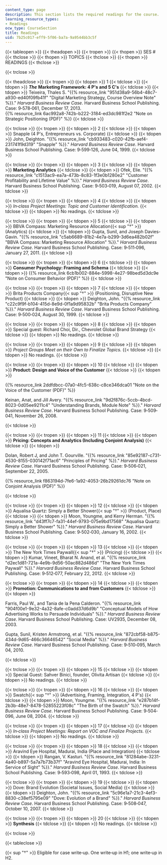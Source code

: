 ```yaml
---
content_type: page
description: This section lists the required readings for the course.
learning_resource_types:
- Readings
ocw_type: CourseSection
title: Readings
uid: 7b25c017-eff9-5f06-ba7a-9a9544bb3c5f
---
```


{{< tableopen >}}
{{< theadopen >}}
{{< tropen >}}
{{< thopen >}}
SES #
{{< thclose >}}
{{< thopen >}}
TOPICS
{{< thclose >}}
{{< thopen >}}
READINGS
{{< thclose >}}

{{< trclose >}}

{{< theadclose >}}
{{< tropen >}}
{{< tdopen >}}
1
{{< tdclose >}}
{{< tdopen >}}
_**The**_ **Marketing Framework: 4 P's and 5 C's**
{{< tdclose >}}
{{< tdopen >}}
Teixeira, Thales S. "{{% resource_link "951d38a9-56b4-48c7-a930-ed40f09fb41f" "Digital Marketing Strategy, Course Overview Note" %}}." _Harvard Business Review Case_. Harvard Business School Publishing. Case: 9‐578‐061, December 17, 2013.  
{{% resource_link 6ac992a8-742b-b222-3184-ed3dc981f2e2 "Note on Strategic Positioning (PDF)" %}}
{{< tdclose >}}

{{< trclose >}}
{{< tropen >}}
{{< tdopen >}}
2
{{< tdclose >}}
{{< tdopen >}}
Snapple (4 P's, Entrepreneurs vs. Corporate)
{{< tdclose >}}
{{< tdopen >}}
John, Deighton. "{{% resource_link "cb933483-c020-42fb-aef4-231741f9d319" "Snapple" %}}." _Harvard Business Review Case_. Harvard Business School Publishing. Case: 9‐599‐126, June 04, 1999.
{{< tdclose >}}

{{< trclose >}}
{{< tropen >}}
{{< tdopen >}}
3
{{< tdclose >}}
{{< tdopen >}}
**Marketing Analytics**
{{< tdclose >}}
{{< tdopen >}}
Ofek, Elie. "{{% resource_link "c1513ac9-ea7a-473b-8c83-1f3e0b1280e2" "Customer Profitability and Lifetime Value" %}}." _Harvard Business Review Case_. Harvard Business School Publishing. Case: 9‐503‐019, August 07, 2002.
{{< tdclose >}}

{{< trclose >}}
{{< tropen >}}
{{< tdopen >}}
4
{{< tdclose >}}
{{< tdopen >}}
_In‐class Project Meetings: Topic and Customer Identification._
{{< tdclose >}}
{{< tdopen >}}
No readings.
{{< tdclose >}}

{{< trclose >}}
{{< tropen >}}
{{< tdopen >}}
5
{{< tdclose >}}
{{< tdopen >}}
BBVA Compass: Marketing Resource Allocation{{< sup "†" >}} (Analytics)
{{< tdclose >}}
{{< tdopen >}}
Gupta, Sunil, and Joseph Davies-Gavin. "{{% resource_link "c5ab6689-81b2-4e7a-b299-3d6ea482b02f" "BBVA Compass: Marketing Resource Allocation" %}}." _Harvard Business Review Case_. Harvard Business School Publishing. Case: 9‐511‐096, January 27, 2011.
{{< tdclose >}}

{{< trclose >}}
{{< tropen >}}
{{< tdopen >}}
6
{{< tdclose >}}
{{< tdopen >}}
**Consumer Psychology: Framing and Schema**
{{< tdclose >}}
{{< tdopen >}}
{{% resource_link 6cb1b002-884e-5998-4e27-98bed5d3dc9e "Note on Consumer Behavior (PDF)" %}}
{{< tdclose >}}

{{< trclose >}}
{{< tropen >}}
{{< tdopen >}}
7
{{< tdclose >}}
{{< tdopen >}}
Brita Products Company{{< sup "†" >}} (Positioning, Disruptive New Product)
{{< tdclose >}}
{{< tdopen >}}
Deighton, John. "{{% resource_link "c22c9f9f-b104-415d-8e9d-0f1a9d95832b" "Brita Products Company" %}}." _Harvard Business Review Case_. Harvard Business School Publishing. Case: 9‐500‐024, August 30, 1999.
{{< tdclose >}}

{{< trclose >}}
{{< tropen >}}
{{< tdopen >}}
8
{{< tdclose >}}
{{< tdopen >}}
Special guest: Richard Choi, Dir., Chevrolet Global Brand Strategy
{{< tdclose >}}
{{< tdopen >}}
No readings.
{{< tdclose >}}

{{< trclose >}}
{{< tropen >}}
{{< tdopen >}}
9
{{< tdclose >}}
{{< tdopen >}}
_Project Groups Meet on their Own to Finalize Topics._
{{< tdclose >}}
{{< tdopen >}}
No readings.
{{< tdclose >}}

{{< trclose >}}
{{< tropen >}}
{{< tdopen >}}
10
{{< tdclose >}}
{{< tdopen >}}
**Product: Design and Voice of the Customer**
{{< tdclose >}}
{{< tdopen >}}


{{% resource_link 2ddfdbcc-07a0-4fc5-638c-c8ce346dca01 "Note on the Voice of the Customer (PDF)" %}}

Keinan, Anat, and Jill Avery. "{{% resource_link "9d2f876c-5ccb-4bcd-8023-0d05ee9211c4" "Understanding Brands, Module Note" %}}." _Harvard Business Review Case_. Harvard Business School Publishing. Case: 9‐509‐041, November 26, 2008.


{{< tdclose >}}

{{< trclose >}}
{{< tropen >}}
{{< tdopen >}}
11
{{< tdclose >}}
{{< tdopen >}}
**Pricing: Concepts and Analytics (Including Conjoint Analysis)**
{{< tdclose >}}
{{< tdopen >}}


Dolan, Robert J, and John T. Gourville. "{{% resource_link "85e92187-c731-4530-8155-030142f71ac6" "Principles of Pricing" %}}." _Harvard Business Review Case_. Harvard Business School Publishing. Case: 9‐506‐021, September 22, 2005.

{{% resource_link f863194d-7fe6-1a92-4053-26b29261dc76 "Note on Conjoint Analysis (PDF)" %}}


{{< tdclose >}}

{{< trclose >}}
{{< tropen >}}
{{< tdopen >}}
12
{{< tdclose >}}
{{< tdopen >}}
Aqualisa Quartz: Simply a Better Shower{{< sup "†" >}} (Product, Place)
{{< tdclose >}}
{{< tdopen >}}
Moon, Youngme, and Kerry Herman. "{{% resource_link "d43ff7c7-fa31-44ef-9793-075e9bd17568" "Aqualisa Quartz: Simply a Better Shower" %}}." _Harvard Business Review Case_. Harvard Business School Publishing. Case: 9‐502‐030, January 16, 2002.
{{< tdclose >}}

{{< trclose >}}
{{< tropen >}}
{{< tdopen >}}
13
{{< tdclose >}}
{{< tdopen >}}
The New York Times Paywall{{< sup "†" >}} (Pricing)
{{< tdclose >}}
{{< tdopen >}}
Kumar, Vineet, Bharat N. Anand, et al. "{{% resource_link "d2ec1d81-721a-4e9b-9d56-50ac882d486d" "The New York Times Paywall" %}}." _Harvard Business Review Case_. Harvard Business School Publishing. Case: 9‐512‐077, February 22, 2012.
{{< tdclose >}}

{{< trclose >}}
{{< tropen >}}
{{< tdopen >}}
14
{{< tdclose >}}
{{< tdopen >}}
**Promotion: Communications to and from Customers**
{{< tdclose >}}
{{< tdopen >}}


Farris, Paul W., and Tania de la Pena Calderon. "{{% resource_link "904f00e1-9e32-4a32-8afe-c0add37d6d9b" "Conceptual Models of How Advertising Works to Persuade Individuals" %}}." _Harvard Business Review Case_. Harvard Business School Publishing. Case: UV2935, December 08, 2003.

Gupta, Sunil, Kristen Armstrong, et al. "{{% resource_link "872cbf58-b875-434d-9d65-466c36646542" "Social Media" %}}." _Harvard Business Review Case_. Harvard Business School Publishing. Case: 9‐510‐095, March 04, 2010.


{{< tdclose >}}

{{< trclose >}}
{{< tropen >}}
{{< tdopen >}}
15
{{< tdclose >}}
{{< tdopen >}}
Special Guest: Sahver Binici, founder, Olivita Artisan
{{< tdclose >}}
{{< tdopen >}}
No readings.
{{< tdclose >}}

{{< trclose >}}
{{< tropen >}}
{{< tdopen >}}
16
{{< tdclose >}}
{{< tdopen >}}
Swatch{{< sup "†" >}} (Advertising, Framing, Integration, 4 P's)
{{< tdclose >}}
{{< tdopen >}}
Moon, Youngme. "{{% resource_link "e287b14f-2b3b-48e7-8478-52855223f08c" "The Birth of the Swatch" %}}." _Harvard Business Review Case_. Harvard Business School Publishing. Case: 9‐504‐096, June 08, 2004.
{{< tdclose >}}

{{< trclose >}}
{{< tropen >}}
{{< tdopen >}}
17
{{< tdclose >}}
{{< tdopen >}}
_In‐class Project Meetings: Report on VOC and Finalize Projects._
{{< tdclose >}}
{{< tdopen >}}
No readings.
{{< tdclose >}}

{{< trclose >}}
{{< tropen >}}
{{< tdopen >}}
18
{{< tdclose >}}
{{< tdopen >}}
Aravind Eye Hospital, Madurai, India (Place and Integration)
{{< tdclose >}}
{{< tdopen >}}
Rangan, V. Kasturi. "{{% resource_link "81284abe-3231-4a40-b897-5a7a7b73b37f" "Aravind Eye Hospital, Madurai, India: In Service of Sight" %}}." _Harvard Business Review Case_. Harvard Business School Publishing. Case: 9‐593‐098, April 01, 1993.
{{< tdclose >}}

{{< trclose >}}
{{< tropen >}}
{{< tdopen >}}
19
{{< tdclose >}}
{{< tdopen >}}
Dove: Brand Evolution (Societal Issues, Social Media)
{{< tdclose >}}
{{< tdopen >}}
Deighton, John. "{{% resource_link "5c96e1a7-21c3-4ef3-8830-c38ef5795e09" "Dove: Evolution of a Brand" %}}." _Harvard Business Review Case_. Harvard Business School Publishing. Case: 9‐508‐047, October 10, 2007.
{{< tdclose >}}

{{< trclose >}}
{{< tropen >}}
{{< tdopen >}}
20
{{< tdclose >}}
{{< tdopen >}}
**Synthesis**
{{< tdclose >}}
{{< tdopen >}}
No readings.
{{< tdclose >}}

{{< trclose >}}

{{< tableclose >}}

{{< sup "†" >}} Eligible for case write‐up. One write‐up in H1; one write‐up in H2.